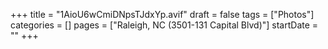 +++
title = "1AioU6wCmiDNpsTJdxYp.avif"
draft = false
tags = ["Photos"]
categories = []
pages = ["Raleigh, NC (3501-131 Capital Blvd)"]
startDate = ""
+++

